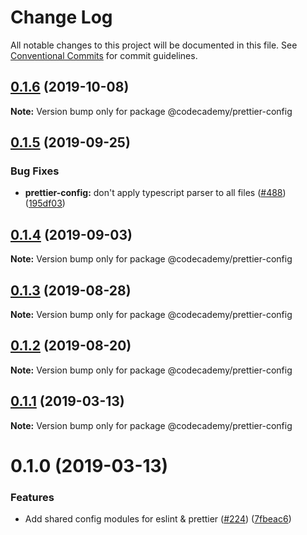 # Change Log

All notable changes to this project will be documented in this file.
See [Conventional Commits](https://conventionalcommits.org) for commit guidelines.

## [0.1.6](http://github.com/Codecademy/client-modules/packages/prettier-config/compare/@codecademy/prettier-config@0.1.5...@codecademy/prettier-config@0.1.6) (2019-10-08)

**Note:** Version bump only for package @codecademy/prettier-config





## [0.1.5](http://github.com/Codecademy/client-modules/packages/prettier-config/compare/@codecademy/prettier-config@0.1.4...@codecademy/prettier-config@0.1.5) (2019-09-25)

### Bug Fixes

- **prettier-config:** don't apply typescript parser to all files ([#488](http://github.com/Codecademy/client-modules/packages/prettier-config/issues/488)) ([195df03](http://github.com/Codecademy/client-modules/packages/prettier-config/commit/195df03))

## [0.1.4](http://github.com/Codecademy/client-modules/packages/prettier-config/compare/@codecademy/prettier-config@0.1.1...@codecademy/prettier-config@0.1.4) (2019-09-03)

**Note:** Version bump only for package @codecademy/prettier-config

## [0.1.3](http://github.com/Codecademy/client-modules/packages/prettier-config/compare/@codecademy/prettier-config@0.1.1...@codecademy/prettier-config@0.1.3) (2019-08-28)

**Note:** Version bump only for package @codecademy/prettier-config

## [0.1.2](http://github.com/Codecademy/client-modules/packages/prettier-config/compare/@codecademy/prettier-config@0.1.1...@codecademy/prettier-config@0.1.2) (2019-08-20)

**Note:** Version bump only for package @codecademy/prettier-config

## [0.1.1](http://github.com/Codecademy/client-modules/packages/prettier-config/compare/@codecademy/prettier-config@0.1.0...@codecademy/prettier-config@0.1.1) (2019-03-13)

**Note:** Version bump only for package @codecademy/prettier-config

# 0.1.0 (2019-03-13)

### Features

- Add shared config modules for eslint & prettier ([#224](http://github.com/Codecademy/client-modules/packages/prettier-config/issues/224)) ([7fbeac6](http://github.com/Codecademy/client-modules/packages/prettier-config/commit/7fbeac6))
